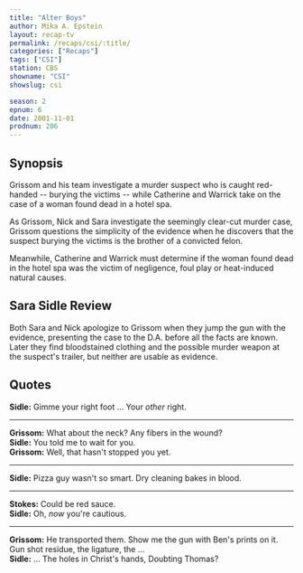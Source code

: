 ```yaml
---
title: "Alter Boys"
author: Mika A. Epstein
layout: recap-tv
permalink: /recaps/csi/:title/
categories: ["Recaps"]
tags: ["CSI"]
station: CBS
showname: "CSI"
showslug: csi

season: 2  
epnum: 6
date: 2001-11-01
prodnum: 206  
---
```


## Synopsis

Grissom and his team investigate a murder suspect who is caught red-handed -- burying the victims -- while Catherine and Warrick take on the case of a woman found dead in a hotel spa.

As Grissom, Nick and Sara investigate the seemingly clear-cut murder case, Grissom questions the simplicity of the evidence when he discovers that the suspect burying the victims is the brother of a convicted felon.

Meanwhile, Catherine and Warrick must determine if the woman found dead in the hotel spa was the victim of negligence, foul play or heat-induced natural causes.

## Sara Sidle Review

Both Sara and Nick apologize to Grissom when they jump the gun with the evidence, presenting the case to the D.A. before all the facts are known. Later they find bloodstained clothing and the possible murder weapon at the suspect's trailer, but neither are usable as evidence.

## Quotes

**Sidle:** Gimme your right foot ... Your _other_ right.  

- - -

**Grissom:** What about the neck? Any fibers in the wound?  
**Sidle:** You told me to wait for you.  
**Grissom:** Well, that hasn't stopped you yet.  

- - -

**Sidle:** Pizza guy wasn't so smart. Dry cleaning bakes in blood.
  
- - -

**Stokes:** Could be red sauce.  
**Sidle:** Oh, _now_ you're cautious.  

- - -

**Grissom:** He transported them. Show me the gun with Ben's prints on it. Gun shot residue, the ligature, the ...  
**Sidle:** ... The holes in Christ's hands, Doubting Thomas?


